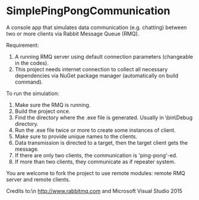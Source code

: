 # SimplePingPongCommunication
A console app that simulates data communication (e.g. chatting) between two or more clients via Rabbit Message Queue (RMQ).

Requirement:
1. A running RMQ server using default connection parameters (changeable in the codes). 
2. This project needs internet connection to collect all necessary dependencies via NuGet package manager (automatically on build command).

To run the simulation:
1. Make sure the RMQ is running.
2. Build the project once.
3. Find the directory where the .exe file is generated. Usually in <project folder>\bin\Debug directory.
4. Run the .exe file twice or more to create some instances of client.
5. Make sure to provide unique names to the clients.
6. Data transmission is directed to a target, then the target client gets the message. 
7. If there are only two clients, the communication is 'ping-pong'-ed.
8. If more than two clients, they communicate as if repeater system.
  
You are welcome to fork the project to use remote modules: remote RMQ server and remote clients.

Credits to:\n
http://www.rabbitmq.com and 
Microsoft Visual Studio 2015
